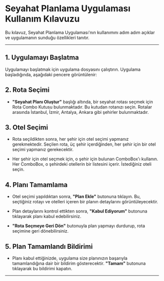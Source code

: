 # Seyahat Planlama Uygulaması Kullanım Kılavuzu

Bu kılavuz, Seyahat Planlama Uygulaması'nın kullanımını adım adım açıklar ve uygulamanın sunduğu özellikleri tanıtır.

---

## 1. Uygulamayı Başlatma

Uygulamayı başlatmak için uygulama dosyasını çalıştırın. Uygulama başladığında, aşağıdaki pencere görüntülenir:



## 2. Rota Seçimi

- **"Seyahat Planı Oluştur"** başlığı altında, bir seyahat rotası seçmek için Rota Combo Kutusu bulunmaktadır. Bu kutudan rotanızı seçin. Rotalar arasında İstanbul, İzmir, Antalya, Ankara gibi şehirler bulunmaktadır.

## 3. Otel Seçimi

- Rota seçildikten sonra, her şehir için otel seçimi yapmanız gerekmektedir. Seçilen rota, üç şehir içerdiğinden, her şehir için bir otel seçimi yapmanız gerekecektir.

- Her şehir için otel seçmek için, o şehir için bulunan ComboBox'ı kullanın. Her ComboBox, o şehirdeki otellerin bir listesini içerir. İstediğiniz oteli seçin.

## 4. Planı Tamamlama

- Otel seçimi yapıldıktan sonra, **"Plan Ekle"** butonuna tıklayın. Bu, seçtiğiniz rotayı ve otelleri içeren bir planın detaylarını görüntüleyecektir.

- Plan detaylarını kontrol ettikten sonra, **"Kabul Ediyorum"** butonuna tıklayarak planı kabul edebilirsiniz. 

- **"Rota Seçmeye Geri Dön"** butonuyla plan yapmayı durdurup, rota seçimine geri dönebilirsiniz.

## 5. Plan Tamamlandı Bildirimi

- Planı kabul ettiğinizde, uygulama size planınızın başarıyla tamamlandığına dair bir bildirim gösterecektir. **"Tamam"** butonuna tıklayarak bu bildirimi kapatın.

---
